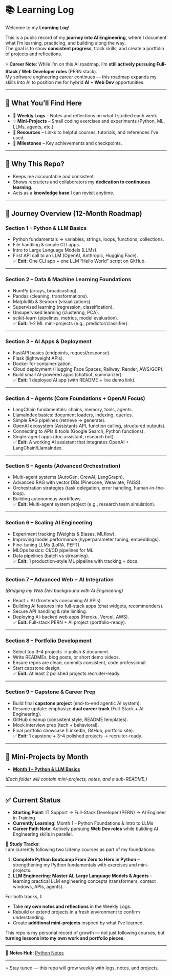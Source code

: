 # 📚 Learning Log  

Welcome to my **Learning Log**!  

This is a public record of my **journey into AI Engineering**, where I document what I’m learning, practicing, and building along the way.  
The goal is to show **consistent progress**, track skills, and create a portfolio of projects and reflections.  

⚡ **Career Note**: While I’m on this AI roadmap, I’m **still actively pursuing Full-Stack / Web Developer roles** (PERN stack).  
My software engineering career continues — this roadmap expands my skills into AI to position me for hybrid **AI + Web Dev** opportunities.  

---

## 🚀 What You’ll Find Here  

- 📝 **Weekly Logs** – Notes and reflections on what I studied each week.  
- 💡 **Mini-Projects** – Small coding exercises and experiments (Python, ML, LLMs, agents, etc.).  
- 📖 **Resources** – Links to helpful courses, tutorials, and references I’ve used.  
- 🎯 **Milestones** – Key achievements and checkpoints.  

---

## 🔎 Why This Repo?  

- Keeps me accountable and consistent.  
- Shows recruiters and collaborators my **dedication to continuous learning**.  
- Acts as a **knowledge base** I can revisit anytime.  

---

## 📆 Journey Overview (12-Month Roadmap)  

### **Section 1 – Python & LLM Basics**  
- Python fundamentals → variables, strings, loops, functions, collections.  
- File handling & simple CLI apps.  
- Intro to Large Language Models (LLMs).  
- First API call to an LLM (OpenAI, Anthropic, Hugging Face).  
✅ **Exit:** One CLI app + one LLM “Hello World” script on GitHub.  

---

### **Section 2 – Data & Machine Learning Foundations**  
- NumPy (arrays, broadcasting).  
- Pandas (cleaning, transformations).  
- Matplotlib & Seaborn (visualizations).  
- Supervised learning (regression, classification).  
- Unsupervised learning (clustering, PCA).  
- scikit-learn (pipelines, metrics, model evaluation).  
✅ **Exit:** 1–2 ML mini-projects (e.g., predictor/classifier).  

---

### **Section 3 – AI Apps & Deployment**  
- FastAPI basics (endpoints, request/response).  
- Flask (lightweight APIs).  
- Docker for containerization.  
- Cloud deployment (Hugging Face Spaces, Railway, Render, AWS/GCP).  
- Build small AI-powered apps (chatbot, summarizer).  
✅ **Exit:** 1 deployed AI app (with README + live demo link).  

---

### **Section 4 – Agents (Core Foundations + OpenAI Focus)**  
- LangChain fundamentals: chains, memory, tools, agents.  
- LlamaIndex basics: document loaders, indexing, queries.  
- Simple RAG pipelines (retrieve → generate).  
- OpenAI ecosystem (Assistants API, function calling, structured outputs).  
- Connecting to APIs & tools (Google Search, Python functions).  
- Single-agent apps (doc assistant, research bot).  
✅ **Exit:** A working AI assistant that integrates OpenAI + LangChain/LlamaIndex.  

---

### **Section 5 – Agents (Advanced Orchestration)**  
- Multi-agent systems (AutoGen, CrewAI, LangGraph).  
- Advanced RAG with vector DBs (Pinecone, Weaviate, FAISS).  
- Orchestration strategies (task delegation, error handling, human-in-the-loop).  
- Building autonomous workflows.  
✅ **Exit:** Multi-agent system project (e.g., research team simulation).  

---

### **Section 6 – Scaling AI Engineering**  
- Experiment tracking (Weights & Biases, MLflow).  
- Improving model performance (hyperparameter tuning, embeddings).  
- Fine-tuning LLMs (LoRA, PEFT).  
- MLOps basics: CI/CD pipelines for ML.  
- Data pipelines (batch vs streaming).  
✅ **Exit:** 1 production-style ML pipeline with tracking + docs.  

---

### **Section 7 – Advanced Web + AI Integration**  
*(Bridging my Web Dev background with AI Engineering)*  
- React + AI (frontends consuming AI APIs).  
- Building AI features into full-stack apps (chat widgets, recommenders).  
- Secure API handling & rate limiting.  
- Deploying AI-backed web apps (Heroku, Vercel, AWS).  
✅ **Exit:** Full-stack PERN + AI project (portfolio-ready).  

---

### **Section 8 – Portfolio Development**  
- Select top 3–4 projects → polish & document.  
- Write READMEs, blog posts, or short demo videos.  
- Ensure repos are clean, commits consistent, code professional.  
- Start capstone design.  
✅ **Exit:** At least 2 polished projects recruiter-ready.  

---

### **Section 9 – Capstone & Career Prep**  
- Build final **capstone project** (end-to-end agentic AI system).  
- Resume update: emphasize **dual career track** (Full-Stack + AI Engineering).  
- GitHub cleanup (consistent style, README templates).  
- Mock interview prep (tech + behavioral).  
- Final portfolio showcase (LinkedIn, GitHub, portfolio site).  
✅ **Exit:** 1 capstone + 3–4 polished projects → recruiter-ready.  

---

## 📂 Mini-Projects by Month  

- **[Month 1 – Python & LLM Basics](month-01_python-llm-basics/README.md)**  


*(Each folder will contain mini-projects, notes, and a sub-README.)*  

---

## ✅ Current Status  

- **Starting Point**: IT Support → Full-Stack Developer (PERN) → AI Engineer in Training  
- **Currently Learning**: Month 1 – Python Foundations & Intro to LLMs  
- **Career Path Note**: Actively pursuing **Web Dev roles** while building AI Engineering skills in parallel.  

📖 **Study Tracks**:  
I am currently following two Udemy courses as part of my foundations:  

1. **Complete Python Bootcamp From Zero to Hero in Python** – strengthening my Python fundamentals with exercises and mini-projects.  
2. **LLM Engineering: Master AI, Large Language Models & Agents** – learning practical LLM engineering concepts (transformers, context windows, APIs, agents).  

For both tracks, I:  
- Take **my own notes and reflections** in the Weekly Logs.  
- Rebuild or extend projects in a fresh environment to confirm understanding.  
- Create **additional mini-projects** inspired by what I’ve learned.  

This repo is my personal record of growth — not just following courses, but **turning lessons into my own work and portfolio pieces**.  

---

📘 **Notes Hub**: [Python Notes](./notes/python/python-notes.md) 

---

⭐ Stay tuned — this repo will grow weekly with logs, notes, and projects.  
